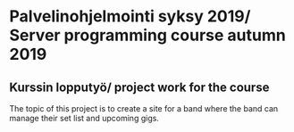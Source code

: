 # Palvelinohjelmointi syksy 2019/ Server programming course autumn 2019

## Kurssin lopputyö/ project work for the course

The topic of this project is to create a site for a band where the band can manage their set list and upcoming gigs. 
